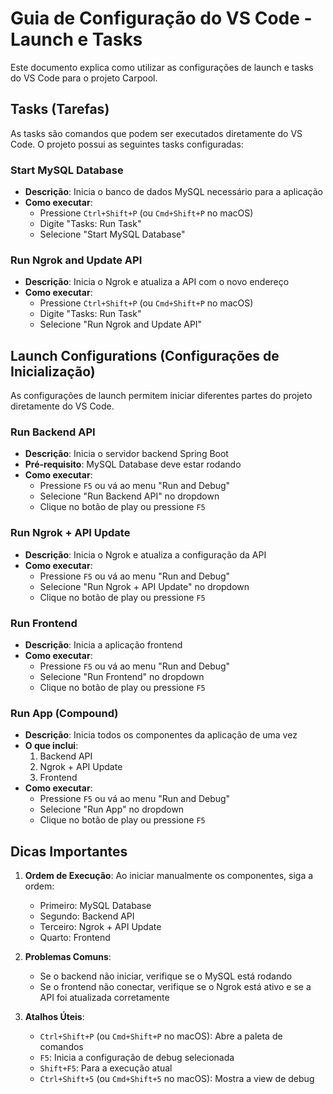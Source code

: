 # Guia de Configuração do VS Code - Launch e Tasks

Este documento explica como utilizar as configurações de launch e tasks do VS Code para o projeto Carpool.

## Tasks (Tarefas)

As tasks são comandos que podem ser executados diretamente do VS Code. O projeto possui as seguintes tasks configuradas:

### Start MySQL Database
- **Descrição**: Inicia o banco de dados MySQL necessário para a aplicação
- **Como executar**: 
  - Pressione `Ctrl+Shift+P` (ou `Cmd+Shift+P` no macOS)
  - Digite "Tasks: Run Task"
  - Selecione "Start MySQL Database"

### Run Ngrok and Update API
- **Descrição**: Inicia o Ngrok e atualiza a API com o novo endereço
- **Como executar**:
  - Pressione `Ctrl+Shift+P` (ou `Cmd+Shift+P` no macOS)
  - Digite "Tasks: Run Task"
  - Selecione "Run Ngrok and Update API"

## Launch Configurations (Configurações de Inicialização)

As configurações de launch permitem iniciar diferentes partes do projeto diretamente do VS Code.

### Run Backend API
- **Descrição**: Inicia o servidor backend Spring Boot
- **Pré-requisito**: MySQL Database deve estar rodando
- **Como executar**:
  - Pressione `F5` ou vá ao menu "Run and Debug"
  - Selecione "Run Backend API" no dropdown
  - Clique no botão de play ou pressione `F5`

### Run Ngrok + API Update
- **Descrição**: Inicia o Ngrok e atualiza a configuração da API
- **Como executar**:
  - Pressione `F5` ou vá ao menu "Run and Debug"
  - Selecione "Run Ngrok + API Update" no dropdown
  - Clique no botão de play ou pressione `F5`

### Run Frontend
- **Descrição**: Inicia a aplicação frontend
- **Como executar**:
  - Pressione `F5` ou vá ao menu "Run and Debug"
  - Selecione "Run Frontend" no dropdown
  - Clique no botão de play ou pressione `F5`

### Run App (Compound)
- **Descrição**: Inicia todos os componentes da aplicação de uma vez
- **O que inclui**:
  1. Backend API
  2. Ngrok + API Update
  3. Frontend
- **Como executar**:
  - Pressione `F5` ou vá ao menu "Run and Debug"
  - Selecione "Run App" no dropdown
  - Clique no botão de play ou pressione `F5`

## Dicas Importantes

1. **Ordem de Execução**: Ao iniciar manualmente os componentes, siga a ordem:
   - Primeiro: MySQL Database
   - Segundo: Backend API
   - Terceiro: Ngrok + API Update
   - Quarto: Frontend

2. **Problemas Comuns**:
   - Se o backend não iniciar, verifique se o MySQL está rodando
   - Se o frontend não conectar, verifique se o Ngrok está ativo e se a API foi atualizada corretamente

3. **Atalhos Úteis**:
   - `Ctrl+Shift+P` (ou `Cmd+Shift+P` no macOS): Abre a paleta de comandos
   - `F5`: Inicia a configuração de debug selecionada
   - `Shift+F5`: Para a execução atual
   - `Ctrl+Shift+5` (ou `Cmd+Shift+5` no macOS): Mostra a view de debug